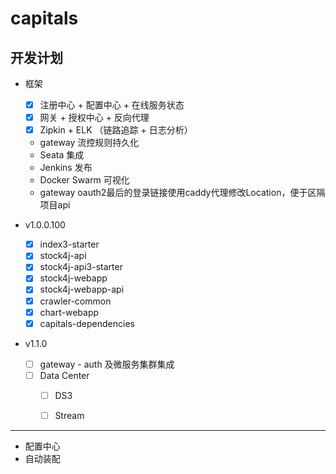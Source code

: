 # capitals



## 开发计划

- 框架
  - [x] 注册中心 + 配置中心 + 在线服务状态
  - [x] 网关 + 授权中心 + 反向代理
  - [x] Zipkin + ELK （链路追踪 + 日志分析）
  - gateway 流控规则持久化
  - Seata 集成
  - Jenkins 发布
  - Docker Swarm 可视化
  - gateway oauth2最后的登录链接使用caddy代理修改Location，便于区隔项目api

- v1.0.0.100
  - [x] index3-starter
  - [x] stock4j-api
  - [x] stock4j-api3-starter
  - [x] stock4j-webapp
  - [x] stock4j-webapp-api
  - [x] crawler-common
  - [x] chart-webapp
  - [x] capitals-dependencies

- v1.1.0
  - [ ] gateway - auth 及微服务集群集成
  - [ ] Data Center
    - [ ] DS3
    - [ ] Stream



---
* 配置中心
* 自动装配


